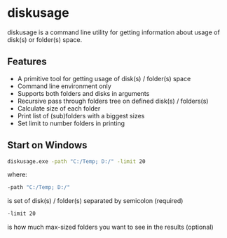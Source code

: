 # diskusage 
diskusage is a command line utility for getting information about usage of disk(s) or folder(s) space.

## Features
- A primitive tool for getting usage of disk(s) / folder(s) space
- Command line environment only
- Supports both folders and disks in arguments
- Recursive pass through folders tree on defined disk(s) / folders(s)
- Calculate size of each folder
- Print list of (sub)folders with a biggest sizes
- Set limit to number folders in printing

## Start on Windows

```cmd
diskusage.exe -path "C:/Temp; D:/" -limit 20
```
where:
```cmd
-path "C:/Temp; D:/"
``` 
is set of disk(s) / folder(s) separated by semicolon (required)
```cmd 
-limit 20
```
is how much max-sized folders you want to see in the results (optional)



